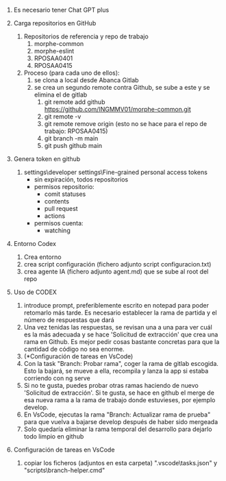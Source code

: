 
1. Es necesario tener Chat GPT plus

2. Carga repositorios en GitHub
	1. Repositorios de referencia y repo de trabajo
		1. morphe-common
		2. morphe-eslint
		3. RPOSAA0401
		4. RPOSAA0415
	2. Proceso (para cada uno de ellos):
		1. se clona a local desde Abanca Gitlab
		2. se crea un segundo remote contra Github, se sube a este y se elimina el de gitlab
			1. git remote add github https://github.com/INGMMV01/morphe-common.git
			2. git remote -v
			3. git remote remove origin (esto no se hace para el repo de trabajo: RPOSAA0415)
			4. git branch -m main
			5. git push github main

3. Genera token en github
	1. settings\developer settings\Fine-grained personal access tokens
		- sin expiración, todos repositorios
		- permisos repositorio:
			- comit statuses
			- contents
			- pull request
			- actions
		- permisos cuenta:
			- watching

4. Entorno Codex
	1. Crea entorno
	2. crea script configuración (fichero adjunto script configuracion.txt)
	3. crea agente IA (fichero adjunto agent.md) que se sube al root del repo

5. Uso de CODEX
	1. introduce prompt, preferiblemente escrito en notepad para poder retomarlo más tarde. Es necesario establecer la rama de partida y el número de respuestas que dará
	2. Una vez tenidas las respuestas, se revisan una a una para ver cuál es la más adecuada y se hace 'Solicitud de extracción' que crea una rama en Github. Es mejor pedir cosas bastante concretas para que la cantidad de código no sea enorme.
	3. (*Configuración de tareas en VsCode)
	4. Con la task "Branch: Probar rama", coger la rama de gitlab escogida. Esto la bajará, se mueve a ella, recompila y lanza la app si estaba corriendo con ng serve
	5. Si no te gusta, puedes probar otras ramas haciendo de nuevo 'Solicitud de extracción'. Si te gusta, se hace en github el merge de esa nueva rama a la rama de trabajo donde estuvieses, por ejemplo develop.
	6. En VsCode, ejecutas la rama "Branch: Actualizar rama de prueba" para que vuelva a bajarse develop después de haber sido mergeada
	7. Solo quedaría eliminar la rama temporal del desarrollo para dejarlo todo limpio en github

6. Configuración de tareas en VsCode
	1. copiar los ficheros (adjuntos en esta carpeta) ".vscode\tasks.json" y "scripts\branch-helper.cmd"

